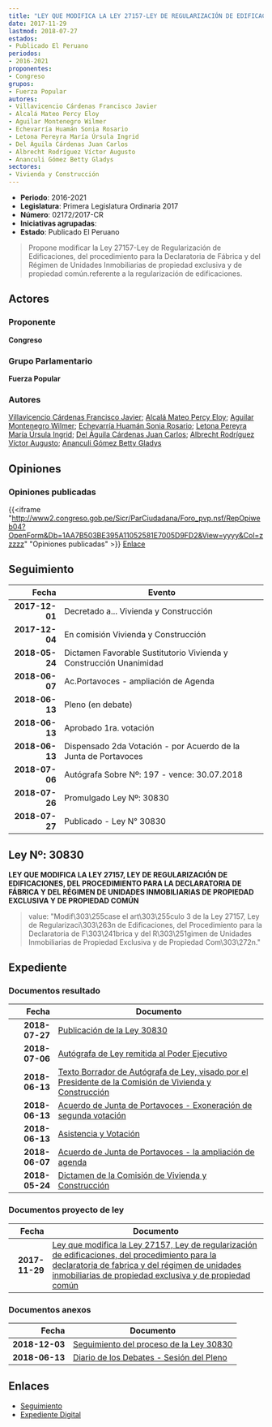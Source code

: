 ```yaml
---
title: "LEY QUE MODIFICA LA LEY 27157-LEY DE REGULARIZACIÓN DE EDIFICACIONES DEL PROCEDIMIENTO PARA LA DECLARATORIA DE FÁBRICA Y DEL RÉGIMEN DE UNIDADES INMOBILIARIAS DE PROPIEDAD EXCLUSIVA Y DE PROPIEDAD COMÚN"
date: 2017-11-29
lastmod: 2018-07-27
estados:
- Publicado El Peruano
periodos:
- 2016-2021
proponentes:
- Congreso
grupos:
- Fuerza Popular
autores:
- Villavicencio Cárdenas Francisco Javier
- Alcalá Mateo Percy Eloy
- Aguilar Montenegro Wilmer
- Echevarría Huamán Sonia Rosario
- Letona Pereyra María Úrsula Ingrid
- Del Águila Cárdenas Juan Carlos
- Albrecht Rodríguez Víctor Augusto
- Ananculi Gómez Betty Gladys
sectores:
- Vivienda y Construcción
---
```

- **Periodo**: 2016-2021
- **Legislatura**: Primera Legislatura Ordinaria 2017
- **Número**: 02172/2017-CR
- **Iniciativas agrupadas**: 
- **Estado**: Publicado El Peruano

> Propone modificar la Ley 27157-Ley de Regularización de Edificaciones, del procedimiento para la Declaratoria de Fábrica y del Régimen de Unidades Inmobiliarias de propiedad exclusiva y de propiedad común.referente a la regularización de edificaciones.


## Actores

### Proponente

**Congreso**

### Grupo Parlamentario

**Fuerza Popular**

### Autores

[Villavicencio Cárdenas Francisco Javier](mailto:mailto:fvillavicencio@congreso.gob.pe); [Alcalá Mateo Percy Eloy](mailto:mailto:palcala@congreso.gob.pe); [Aguilar Montenegro Wilmer](mailto:mailto:waguilar@congreso.gob.pe); [Echevarría Huamán Sonia Rosario](mailto:mailto:sechevarria@congreso.gob.pe); [Letona Pereyra María Úrsula Ingrid](mailto:mailto:mletona@congreso.gob.pe); [Del Águila Cárdenas Juan Carlos](mailto:mailto:jdelaguila@congreso.gob.pe); [Albrecht Rodríguez Víctor Augusto](mailto:mailto:valbrecht@congreso.gob.pe); [Ananculi Gómez Betty Gladys](mailto:mailto:bananculi@congreso.gob.pe)

## Opiniones

### Opiniones publicadas

{{<iframe "http://www2.congreso.gob.pe/Sicr/ParCiudadana/Foro_pvp.nsf/RepOpiweb04?OpenForm&Db=1AA7B503BE395A11052581E7005D9FD2&View=yyyy&Col=zzzzz" "Opiniones publicadas" >}}
[Enlace](http://www2.congreso.gob.pe/Sicr/ParCiudadana/Foro_pvp.nsf/RepOpiweb04?OpenForm&Db=1AA7B503BE395A11052581E7005D9FD2&View=yyyy&Col=zzzzz)


## Seguimiento

| Fecha | Evento |
|------:|--------|
| **2017-12-01** | Decretado a... Vivienda y Construcción |
| **2017-12-04** | En comisión Vivienda y Construcción |
| **2018-05-24** | Dictamen Favorable Sustitutorio Vivienda y Construcción Unanimidad |
| **2018-06-07** | Ac.Portavoces - ampliación de Agenda |
| **2018-06-13** | Pleno (en debate) |
| **2018-06-13** | Aprobado 1ra. votación |
| **2018-06-13** | Dispensado 2da Votación - por Acuerdo de la Junta de Portavoces |
| **2018-07-06** | Autógrafa Sobre Nº: 197 - vence: 30.07.2018 |
| **2018-07-26** | Promulgado Ley Nº: 30830 |
| **2018-07-27** | Publicado - Ley N° 30830 |

## Ley Nº: 30830

**LEY QUE MODIFICA LA LEY 27157, LEY DE REGULARIZACIÓN DE EDIFICACIONES, DEL PROCEDIMIENTO PARA LA DECLARATORIA DE FÁBRICA Y DEL RÉGIMEN DE UNIDADES INMOBILIARIAS DE PROPIEDAD EXCLUSIVA Y DE PROPIEDAD COMÚN**

> value: "Modif\303\255case el art\303\255culo 3 de la Ley 27157, Ley de Regularizaci\303\263n de Edificaciones, del Procedimiento para la Declaratoria de F\303\241brica y del R\303\251gimen de Unidades Inmobiliarias de Propiedad Exclusiva y de Propiedad Com\303\272n."


## Expediente

### Documentos resultado

| Fecha | Documento |
|------:|-----------|
| **2018-07-27** | [Publicación de la Ley 30830](http://www.leyes.congreso.gob.pe/Documentos/2016_2021/ADLP/Normas_Legales/30830-LEY..pdf) |
| **2018-07-06** | [Autógrafa de Ley remitida al Poder Ejecutivo](http://www.leyes.congreso.gob.pe/Documentos/2016_2021/Autografas/Ley_y_de_Resolucion_Legislativa/AU0217220180706..pdf) |
| **2018-06-13** | [Texto Borrador de Autógrafa de Ley, visado por el Presidente de la Comisión de Vivienda y Construcción](http://www.leyes.congreso.gob.pe/Documentos/2016_2021/Texto_Borrador_de_Autografa/BAU02172_20180613.pdf) |
| **2018-06-13** | [Acuerdo de Junta de Portavoces - Exoneración de segunda votación](http://www.leyes.congreso.gob.pe/Documentos/2016_2021/Acuerdos/Junta_Portavoces/AJP0217220180613.pdf) |
| **2018-06-13** | [Asistencia y Votación](http://www.leyes.congreso.gob.pe/Documentos/2016_2021/Asistencia_y_Votacion/Proyectos_de_Ley/AV0217220180613.pdf) |
| **2018-06-07** | [Acuerdo de Junta de Portavoces - la ampliación de agenda](http://www.leyes.congreso.gob.pe/Documentos/2016_2021/Acuerdos/Junta_Portavoces/AJP0217220180607.pdf) |
| **2018-05-24** | [Dictamen de la Comisión de Vivienda y Construcción](http://www.leyes.congreso.gob.pe/Documentos/2016_2021/Dictamenes/Proyectos_de_Ley/02172DC24MAY_20180524.pdf) |

### Documentos proyecto de ley

| Fecha | Documento |
|------:|-----------|
| **2017-11-29** | [Ley que modifica la Ley 27157, Ley de regularización de edificaciones, del procedimiento para la declaratoria de fabrica y del régimen de unidades inmobiliarias de propiedad exclusiva y de propiedad común](http://www.leyes.congreso.gob.pe/Documentos/2016_2021/Proyectos_de_Ley_y_de_Resoluciones_Legislativas/PL0217220171129.pdf) |

### Documentos anexos

| Fecha | Documento |
|------:|-----------|
| **2018-12-03** | [Seguimiento del proceso de la Ley 30830](http://www.leyes.congreso.gob.pe/Documentos/2016_2021/Seguimiento_de_Proyectos_de_Ley/02172PL20190806.pdf) |
| **2018-06-13** | [Diario de los Debates - Sesión del Pleno](http://www.leyes.congreso.gob.pe/Documentos/2016_2021/ADLP/Diario_Debates/30830-TDD.pdf) |

## Enlaces

- [Seguimiento](http://www2.congreso.gob.pe/Sicr/TraDocEstProc/CLProLey2016.nsf/f7fff46988ca05b1052578e100829cc7/d701420e8a946313052581e70056186a?OpenDocument)
- [Expediente Digital](http://www2.congreso.gob.pe/Sicr/TraDocEstProc/CLProLey2016.nsf/f7fff46988ca05b1052578e100829cc7/d701420e8a946313052581e70056186a?OpenDocument&Click=05257FB7005EB655.eb71d0cf91d8294e05256cdf006b5706/$Body/0.1C6C)

